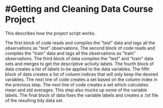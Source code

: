 #Getting and Cleaning Data Course Project
===================

This describes how the project script works.

The first block of code reads and compiles the "test" data and tags all the observations as "test" observations.
The second block of code reads and compiles the "train" data and tags all the observations as "train" observations.
The third block of data compiles the "test" and "train" data sets and merges to get the descriptive activity labels.
The fourth block of data creates a list of labels to be applied to the data variables.
The fifth block of data creates a list of column indices that will only keep the desired variables.
The next line of code creates a set based on the column index in the previous step.
The next line of code creates a set which calculates mean and std averages.  This step also mucks up some of the variable labels.
The final block of data fixes the variable labels and creates a .txt file of the resulting tidy data set.
